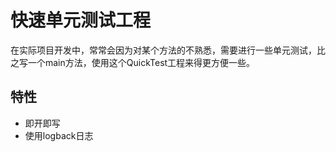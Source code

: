 # 快速单元测试工程
在实际项目开发中，常常会因为对某个方法的不熟悉，需要进行一些单元测试，比之写一个main方法，使用这个QuickTest工程来得更方便一些。
## 特性
- 即开即写
- 使用logback日志